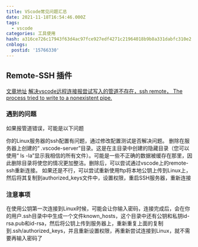 ```yaml
---
title: VScode常见问题汇总
date: 2021-11-18T16:54:46.000Z
tags:
  - vscode
categories: 工具使用
hash: a316ce726c17943f63d4ac97fce927edf4271c21964018b9b8a331dabfc310e2
cnblogs:
  postid: '15766330'
---
```


## Remote-SSH 插件

[文章地址](https://blog.csdn.net/WindSunLike/article/details/103292922)
[解决vscode远程连接报尝试写入的管道不存在，ssh remote， The process tried to write to a nonexistent pipe.](https://zhuanlan.zhihu.com/p/664354803)


### 遇到的问题

如果报管道错误，可能是以下问题

你的Linux服务器的ssh配置有问题，通过修改配置测试是否解决问题。
删除在服务器上创建的“ .vscode-server”目录。这是在主目录中创建的隐藏目录（您可以使用“ ls -la”显示我相信的所有文件）。可能是一些不正确的数据被缓存在那里，因此删除目录将使您的情况更加整洁。删除后，可以尝试通过vscode上的remote-ssh重新连接。
如果还是不行，可以尝试重新使用ftp将本地公钥上传到Linux上，然后将其复制到authorized_keys文件中，设置权限，重启SSH服务器，重新连接

### 注意事项

在使用公钥第一次连接到Linux时候，可能会让你输入密码，连接完成后，会在你的用户.ssh目录中中生成一个文件known_hosts，这个目录中还有公钥和私钥id-rsa.pub和id-rsa，然后将公钥上传到服务器上，重新重复上面的复制到.ssh/authorized_keys，并且重新设置权限，再重新尝试连接到Linux，就不需要再输入密码了

